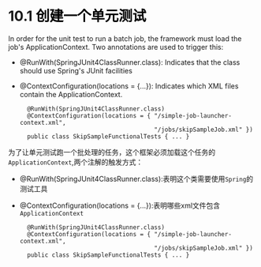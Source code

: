 # 10.1 <a title="Creating a Unit Test Class" style="color:black;">创建一个单元测试</a>
In order for the unit test to run a batch job, the framework must load the job's ApplicationContext. Two annotations are used to trigger this:

- @RunWith(SpringJUnit4ClassRunner.class): Indicates that the class should use Spring's JUnit facilities
- @ContextConfiguration(locations = {...}): Indicates which XML files contain the ApplicationContext.

		@RunWith(SpringJUnit4ClassRunner.class)
		@ContextConfiguration(locations = { "/simple-job-launcher-context.xml",
		                                    "/jobs/skipSampleJob.xml" })
		public class SkipSampleFunctionalTests { ... }


为了让单元测试跑一个批处理的任务，这个框架必须加载这个任务的<code>ApplicationContext</code>,两个注解的触发方式：


- @RunWith(SpringJUnit4ClassRunner.class):表明这个类需要使用<code>Spring</code>的测试工具
- @ContextConfiguration(locations = {...}):表明哪些xml文件包含<code>ApplicationContext</code>

		@RunWith(SpringJUnit4ClassRunner.class)
		@ContextConfiguration(locations = { "/simple-job-launcher-context.xml",
		                                    "/jobs/skipSampleJob.xml" })
		public class SkipSampleFunctionalTests { ... }